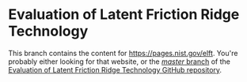 Evaluation of Latent Friction Ridge Technology
==============================================

This branch contains the content for https://pages.nist.gov/elft. You're
probably either looking for that website, or the
[_master_ branch](https://github.com/usnistgov/elft/tree/master) of the
[Evaluation of Latent Friction Ridge Technology GitHub repository][1].

[1]: https://github.com/usnistgov/elft
